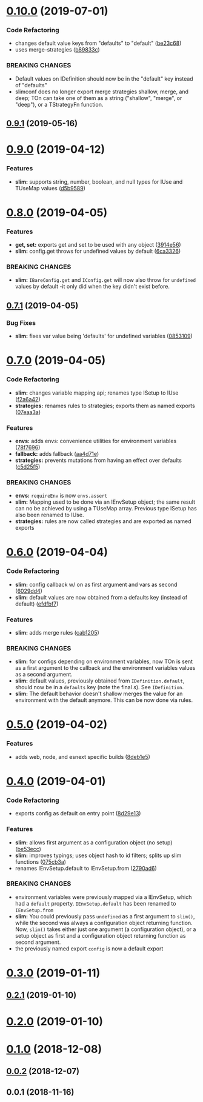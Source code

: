 # [0.10.0](https://github.com/rafamel/slimconf/compare/v0.9.1...v0.10.0) (2019-07-01)


### Code Refactoring

* changes default value keys from "defaults" to "default" ([be23c68](https://github.com/rafamel/slimconf/commit/be23c68))
* uses merge-strategies ([b89833c](https://github.com/rafamel/slimconf/commit/b89833c))


### BREAKING CHANGES

* Default values on IDefinition should now be in the "default" key instead of
"defaults"
* slimconf does no longer export merge strategies shallow, merge, and deep; TOn can
take one of them as a string ("shallow", "merge", or "deep"), or a TStrategyFn function.



## [0.9.1](https://github.com/rafamel/ts-project/compare/v0.9.0...v0.9.1) (2019-05-16)



# [0.9.0](https://github.com/rafamel/ts-project/compare/v0.8.0...v0.9.0) (2019-04-12)


### Features

* **slim:** supports string, number, boolean, and null types for IUse and TUseMap values ([d5b9589](https://github.com/rafamel/ts-project/commit/d5b9589))



# [0.8.0](https://github.com/rafamel/ts-project/compare/v0.7.1...v0.8.0) (2019-04-05)


### Features

* **get, set:** exports get and set to be used with any object ([3914e56](https://github.com/rafamel/ts-project/commit/3914e56))
* **slim:** config.get throws for undefined values by default ([6ca3326](https://github.com/rafamel/ts-project/commit/6ca3326))


### BREAKING CHANGES

* **slim:** `IBareConfig.get` and `IConfig.get` will now also throw for `undefined` values by
default -it only did when the key didn't exist before.



## [0.7.1](https://github.com/rafamel/ts-project/compare/v0.7.0...v0.7.1) (2019-04-05)


### Bug Fixes

* **slim:** fixes var value being 'defaults' for undefined variables ([0853109](https://github.com/rafamel/ts-project/commit/0853109))



# [0.7.0](https://github.com/rafamel/ts-project/compare/v0.6.0...v0.7.0) (2019-04-05)


### Code Refactoring

* **slim:** changes variable mapping api; renames type ISetup to IUse ([f2a6a42](https://github.com/rafamel/ts-project/commit/f2a6a42))
* **strategies:** renames rules to strategies; exports them as named exports ([07eaa3a](https://github.com/rafamel/ts-project/commit/07eaa3a))


### Features

* **envs:** adds envs: convenience utilities for environment variables ([78f7696](https://github.com/rafamel/ts-project/commit/78f7696))
* **fallback:** adds fallback ([aa4d71e](https://github.com/rafamel/ts-project/commit/aa4d71e))
* **strategies:** prevents mutations from having an effect over defaults ([c5d25f5](https://github.com/rafamel/ts-project/commit/c5d25f5))


### BREAKING CHANGES

* **envs:** `requireEnv` is now `envs.assert`
* **slim:** Mapping used to be done via an IEnvSetup object; the same result can no be achieved
by using a TUseMap array. Previous type ISetup has also been renamed to IUse.
* **strategies:** rules are now called strategies and are exported as named exports



# [0.6.0](https://github.com/rafamel/ts-project/compare/v0.5.0...v0.6.0) (2019-04-04)


### Code Refactoring

* **slim:** config callback w/ on as first argument and vars as second ([6029dd4](https://github.com/rafamel/ts-project/commit/6029dd4))
* **slim:** default values are now obtained from a defaults key (instead of default) ([efdfbf7](https://github.com/rafamel/ts-project/commit/efdfbf7))


### Features

* **slim:** adds merge rules ([cab1205](https://github.com/rafamel/ts-project/commit/cab1205))


### BREAKING CHANGES

* **slim:** for configs depending on environment variables, now TOn is sent as a first argument
to the callback and the environment variables values as a second argument.
* **slim:** default values, previously obtained from `IDefinition.default`, should now be in a
`defaults` key (note the final *s*). See `IDefinition`.
* **slim:** The default behavior doesn't shallow merges the value for an environment with the
default anymore. This can be now done via rules.



# [0.5.0](https://github.com/rafamel/ts-project/compare/v0.4.0...v0.5.0) (2019-04-02)


### Features

* adds web, node, and esnext specific builds ([8deb1e5](https://github.com/rafamel/ts-project/commit/8deb1e5))



# [0.4.0](https://github.com/rafamel/ts-project/compare/v0.3.0...v0.4.0) (2019-04-01)


### Code Refactoring

* exports config as default on entry point ([8d29e13](https://github.com/rafamel/ts-project/commit/8d29e13))


### Features

* **slim:** allows first argument as a configuration object (no setup) ([be53ecc](https://github.com/rafamel/ts-project/commit/be53ecc))
* **slim:** improves typings; uses object hash to id filters; splits up slim functions ([075cb3a](https://github.com/rafamel/ts-project/commit/075cb3a))
* renames IEnvSetup.default to IEnvSetup.from ([2790ad6](https://github.com/rafamel/ts-project/commit/2790ad6))


### BREAKING CHANGES

* environment variables were previously mapped via a IEnvSetup, which had a `default`
property. `IEnvSetup.default` has been renamed to `IEnvSetup.from`
* **slim:** You could previously pass `undefined` as a first argument to `slim()`, while the
second was always a configuration object returning function. Now, `slim()` takes either just one
argument (a configuration object), or a setup object as first and a configuration object returning
function as second argument.
* the previously named export `config` is now a default export



# [0.3.0](https://github.com/rafamel/ts-project/compare/v0.2.1...v0.3.0) (2019-01-11)



## [0.2.1](https://github.com/rafamel/ts-project/compare/v0.2.0...v0.2.1) (2019-01-10)



# [0.2.0](https://github.com/rafamel/ts-project/compare/v0.1.0...v0.2.0) (2019-01-10)



# [0.1.0](https://github.com/rafamel/ts-project/compare/v0.0.2...v0.1.0) (2018-12-08)



## [0.0.2](https://github.com/rafamel/ts-project/compare/v0.0.1...v0.0.2) (2018-12-07)



## 0.0.1 (2018-11-16)




